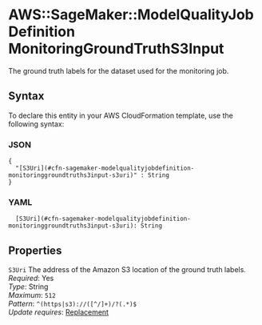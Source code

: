 # AWS::SageMaker::ModelQualityJobDefinition MonitoringGroundTruthS3Input<a name="aws-properties-sagemaker-modelqualityjobdefinition-monitoringgroundtruths3input"></a>

The ground truth labels for the dataset used for the monitoring job\.

## Syntax<a name="aws-properties-sagemaker-modelqualityjobdefinition-monitoringgroundtruths3input-syntax"></a>

To declare this entity in your AWS CloudFormation template, use the following syntax:

### JSON<a name="aws-properties-sagemaker-modelqualityjobdefinition-monitoringgroundtruths3input-syntax.json"></a>

```
{
  "[S3Uri](#cfn-sagemaker-modelqualityjobdefinition-monitoringgroundtruths3input-s3uri)" : String
}
```

### YAML<a name="aws-properties-sagemaker-modelqualityjobdefinition-monitoringgroundtruths3input-syntax.yaml"></a>

```
  [S3Uri](#cfn-sagemaker-modelqualityjobdefinition-monitoringgroundtruths3input-s3uri): String
```

## Properties<a name="aws-properties-sagemaker-modelqualityjobdefinition-monitoringgroundtruths3input-properties"></a>

`S3Uri` <a name="cfn-sagemaker-modelqualityjobdefinition-monitoringgroundtruths3input-s3uri"></a>
The address of the Amazon S3 location of the ground truth labels\.  
_Required_: Yes  
_Type_: String  
_Maximum_: `512`  
_Pattern_: `^(https|s3)://([^/]+)/?(.*)$`  
_Update requires_: [Replacement](https://docs.aws.amazon.com/AWSCloudFormation/latest/UserGuide/using-cfn-updating-stacks-update-behaviors.html#update-replacement)
